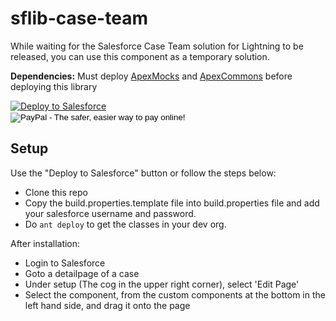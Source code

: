 # sflib-case-team
While waiting for the Salesforce Case Team solution for Lightning to be released, you can use this component as a temporary solution.

**Dependencies:** 
Must deploy [ApexMocks](https://github.com/wimvelzeboer/fflib-apex-mocks-plus) and [ApexCommons](https://github.com/wimvelzeboer/fflib-apex-common-plus) before deploying this library

<a href="https://githubsfdeploy.herokuapp.com?owner=wimvelzeboer&repo=sflib-case-team">
  <img alt="Deploy to Salesforce"
       src="https://raw.githubusercontent.com/afawcett/githubsfdeploy/master/src/main/webapp/resources/img/deploy.png">
</a>

<form action="https://www.paypal.com/cgi-bin/webscr" method="post" target="_top">
<input type="hidden" name="cmd" value="_s-xclick">
<input type="hidden" name="hosted_button_id" value="H4L2B682AHSKW">
<input type="image" src="https://www.paypalobjects.com/en_US/i/btn/btn_donateCC_LG.gif" border="0" name="submit" alt="PayPal - The safer, easier way to pay online!">
<img alt="" border="0" src="https://www.paypalobjects.com/nl_NL/i/scr/pixel.gif" width="1" height="1">
</form>


## Setup
Use the "Deploy to Salesforce" button or follow the steps below:
- Clone this repo
- Copy the build.properties.template file into build.properties file and add your salesforce username and password.
- Do `ant deploy` to get the classes in your dev org.


After installation:
- Login to Salesforce
- Goto a detailpage of a case 
- Under setup (The cog in the upper right corner), select 'Edit Page'
- Select the component, from the custom components at the bottom in the left hand side, and drag it onto the page


